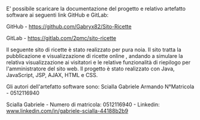 E' possibile scaricare la documentazione del progetto e relativo artefatto software ai seguenti link GitHub e GitLab:

GitHub - https://github.com/Gabryx82/Sito-Ricette

GitLab - https://gitlab.com/2pmc/sito-ricette

Il seguente sito di ricette è stato realizzato per pura noia.
Il sito tratta la pubblicazione e visualizzazione di ricette online , andando a simulare la relativa visualizzazione ai visitatori e le relative funzionalità di riepilogo per l'amministratore del sito web.
Il progetto è stato realizzato con Java, JavaScript, JSP, AJAX, HTML e CSS.

Gli autori dell'artefatto software sono: Scialla Gabriele Armando N°Matricola - 0512116940

Scialla Gabriele - Numero di matricola: 0512116940 - Linkedin: www.linkedin.com/in/gabriele-scialla-44188b2b9
